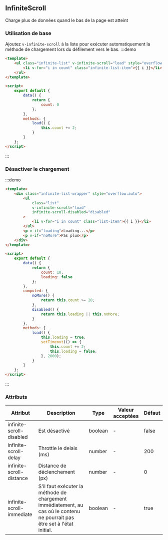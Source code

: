 ## InfiniteScroll

Charge plus de données quand le bas de la page est atteint

### Utilisation de base

Ajoutez `v-infinite-scroll` à la liste pour exécuter automatiquement la méthode de chargement lors du défilement vers le bas.
:::demo

```html
<template>
	<ul class="infinite-list" v-infinite-scroll="load" style="overflow:auto">
		<li v-for="i in count" class="infinite-list-item">{{ i }}</li>
	</ul>
</template>

<script>
	export default {
		data() {
			return {
				count: 0
			};
		},
		methods: {
			load() {
				this.count += 2;
			}
		}
	};
</script>
```

:::

### Désactiver le chargement

:::demo

```html
<template>
	<div class="infinite-list-wrapper" style="overflow:auto">
		<ul
			class="list"
			v-infinite-scroll="load"
			infinite-scroll-disabled="disabled"
		>
			<li v-for="i in count" class="list-item">{{ i }}</li>
		</ul>
		<p v-if="loading">Loading...</p>
		<p v-if="noMore">Pas plus</p>
	</div>
</template>

<script>
	export default {
		data() {
			return {
				count: 10,
				loading: false
			};
		},
		computed: {
			noMore() {
				return this.count >= 20;
			},
			disabled() {
				return this.loading || this.noMore;
			}
		},
		methods: {
			load() {
				this.loading = true;
				setTimeout(() => {
					this.count += 2;
					this.loading = false;
				}, 2000);
			}
		}
	};
</script>
```

:::

### Attributs

| Attribut                  | Description                                                                                                                | Type    | Valeur acceptées | Défaut |
| ------------------------- | -------------------------------------------------------------------------------------------------------------------------- | ------- | ---------------- | ------ |
| infinite-scroll-disabled  | Est désactivé                                                                                                              | boolean | -                | false  |
| infinite-scroll-delay     | Throttle le delais (ms)                                                                                                    | number  | -                | 200    |
| infinite-scroll-distance  | Distance de déclenchement (px)                                                                                             | number  | -                | 0      |
| infinite-scroll-immediate | S'il faut exécuter la méthode de chargement immédiatement, au cas où le contenu ne pourrait pas être set à l'état initial. | boolean | -                | true   |
